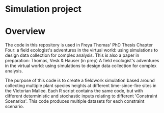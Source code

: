 # Simulation project

# Overview

The code in this repository is used in Freya Thomas' PhD Thesis Chapter Four: a field ecologist's adventures in the virtual world: using simulations to design data collection for complex analysis. This is also a paper in preparation: Thomas, Vesk & Hauser (in prep) A field ecologist's adventures in the virtual world: using simulations to design data collection for complex analysis.

The purpose of this code is to create a fieldwork simulation based around collecting multiple plant species heights at different time-since-fire sites in the Victorian Mallee. 
Each R script contains the same code, but with different deterministic and stochastic inputs relating to different 'Constraint Scenarios'. This code produces multiple datasets for each constraint scenario.  

